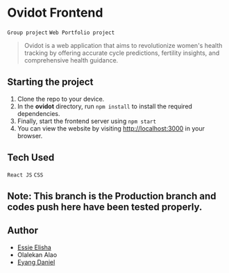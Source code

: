 # Ovidot Frontend
`Group project` `Web Portfolio project`

> Ovidot is a web application that aims to revolutionize women's health tracking by offering accurate cycle predictions, fertility insights, and comprehensive health guidance.

## Starting the project

1. Clone the repo to your device.
3. In the **ovidot** directory, run `npm install` to install the required dependencies.
4. Finally, start the frontend server using `npm start`
5. You can view the website by visiting [http://localhost:3000](http://localhost:3000) in your browser.

## Tech Used

`React JS` `CSS`

## Note: This branch is the Production branch and codes push here have been tested properly.
## Author

* [Essie Elisha](https://github.com/3SSI3)
* Olalekan Alao
* [Eyang Daniel](https://github.com/Tediyang)
